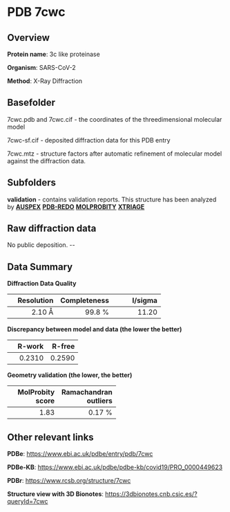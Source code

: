 # PDB 7cwc

## Overview

**Protein name**: 3c like proteinase

**Organism**: SARS-CoV-2

**Method**: X-Ray Diffraction



## Basefolder

7cwc.pdb and 7cwc.cif - the coordinates of the threedimensional molecular model

7cwc-sf.cif - deposited diffraction data for this PDB entry

7cwc.mtz - structure factors after automatic refinement of molecular model against the diffraction data.

## Subfolders





**validation** - contains validation reports. This structure has been analyzed by [**AUSPEX**](https://github.com/thorn-lab/coronavirus_structural_task_force/tree/master/pdb/3c_like_proteinase/SARS-CoV-2/7cwc/validation/auspex) [**PDB-REDO**](https://github.com/thorn-lab/coronavirus_structural_task_force/tree/master/pdb/3c_like_proteinase/SARS-CoV-2/7cwc/validation/pdb-redo) [**MOLPROBITY**](https://github.com/thorn-lab/coronavirus_structural_task_force/tree/master/pdb/3c_like_proteinase/SARS-CoV-2/7cwc/validation/molprobity) [**XTRIAGE**](https://github.com/thorn-lab/coronavirus_structural_task_force/blob/master/pdb/3c_like_proteinase/SARS-CoV-2/7cwc/validation/Xtriage_output.log)  



## Raw diffraction data

No public deposition. --<br> 

## Data Summary
**Diffraction Data Quality**

|   | Resolution | Completeness| I/sigma |
|---|-------------:|----------------:|--------------:|
|   |2.10 Å|99.8  %|<img width=50/>11.20|

**Discrepancy between model and data (the lower the better)**

|   | **R-work**| **R-free**   
|---|-------------:|----------------:|           
||  0.2310|  0.2590|

**Geometry validation (the lower, the better)**

|   |**MolProbity<br>score**| **Ramachandran<br>outliers** 
|---|-------------:|----------------:|
||  1.83|  0.17 %|

 

 



## Other relevant links 
**PDBe**:  https://www.ebi.ac.uk/pdbe/entry/pdb/7cwc

**PDBe-KB**: https://www.ebi.ac.uk/pdbe/pdbe-kb/covid19/PRO_0000449623 
 
**PDBr**: https://www.rcsb.org/structure/7cwc 

**Structure view with 3D Bionotes**: https://3dbionotes.cnb.csic.es/?queryId=7cwc

